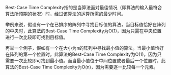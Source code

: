 

Best-Case Time Complexity指的是当算法面对最佳情况（即算法的输入最符合算法所预期的状况）时，经过该算法的运算所需的最少时间。

举例来说，假设有一个在已排序的阵列中寻找目标值的算法，当目标值恰好在阵列的中央时，此算法的Best-Case Time Complexity为O(1)，因为只需在中央位置进行一次比较即可找到目标值。

再举一个例子，假如有一个在大小为n的阵列中寻找最小值的算法。当最小值恰好在阵列的第一个位置时，此算法的Best-Case Time Complexity为O(1)，因为只需要一次比较即可找到最小值。而当最小值位于中间位置或者最后一个位置时，此算法的Best-Case Time Complexity为O(n)，因为需要逐一比较每一个元素。